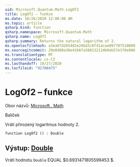 ```yaml
---
uid: Microsoft.Quantum.Math.LogOf2
title: LogOf2 – funkce
ms.date: 10/26/2020 12:00:00 AM
ms.topic: article
qsharp.kind: function
qsharp.namespace: Microsoft.Quantum.Math
qsharp.name: LogOf2
qsharp.summary: Returns the natural logarithm of 2.
ms.openlocfilehash: a3ea67d265482e24bd3c8f41acae097787510000
ms.sourcegitcommit: 29e0d88a30e4166fa580132124b0eb57e1f0e986
ms.translationtype: MT
ms.contentlocale: cs-CZ
ms.lasthandoff: 10/27/2020
ms.locfileid: "92708475"
---
```

# <a name="logof2-function"></a>LogOf2 – funkce

Obor názvů: [Microsoft.. Math](xref:Microsoft.Quantum.Math)

Balíček [](https://nuget.org/packages/)


Vrátí přirozený logaritmus hodnoty 2.

```qsharp
function LogOf2 () : Double
```


## <a name="output--double"></a>Výstup: [Double](xref:microsoft.quantum.lang-ref.double)

Vrátí hodnotu `Double` EQUAL $0.6931471805599453 $.